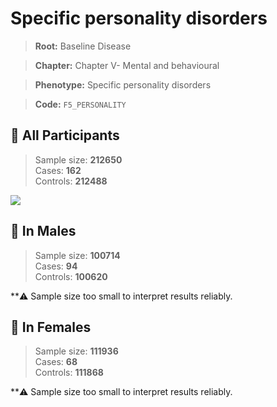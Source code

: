 # Specific personality disorders

> **Root:** Baseline Disease  

> **Chapter:** Chapter V- Mental and behavioural  

> **Phenotype:** Specific personality disorders  

> **Code:** `F5_PERSONALITY`

## 🧪 All Participants  
> Sample size: **212650**  
> Cases: **162**  
> Controls: **212488**
<img src="/Disease/Figures/ALL/Incidence/F5_PERSONALITY.png"/>
<CsvTable src="/public/Disease/Data/ALL/Incidence/COX_F5_PERSONALITY.csv" label="🔍 View full results" />

## 👨 In Males  
> Sample size: **100714**  
> Cases: **94**  
> Controls: **100620**

**⚠️ Sample size too small to interpret results reliably.


## 👩 In Females  
> Sample size: **111936**  
> Cases: **68**  
> Controls: **111868**

**⚠️ Sample size too small to interpret results reliably.

